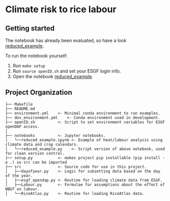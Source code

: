 # Climate risk to rice labour

## Getting started
The notebook has already been evaluated, so have a look [reduced_example](notebook/reduced_example.ipynb).

To run the notebook yourself:
1. Run `make setup`
2. Run `source openID.sh` and set your ESGF login info.
3. Open the notebook [reduced_example](notebook/reduced_example.ipynb).


## Project Organization
```
├── Makefile
├── README.md
├── environment.yml    <- Minimal conda environment to run examples.
├── dev_environment.yml    <- Conda environment used in development.
├── openID.sh          <- Script to set environment variables for ESGF openDAP access.
│
├── notebooks          <- Jupyter notebooks.
│   └──reduced_example.ipynb <- Example of heat/labour analysis using climate data and crop calendars.
│   └──reduced_example.py    <- Script version of above notebook, used for clean version control.
├── setup.py           <- makes project pip installable (pip install -e .) so src can be imported
├── src                <- Source code for use in this project.
│   ├──dayofyear.py    <- Logic for subsetting data based on the day of the year.
│   ├──esgf_opendap.py <- Routine for loading climate data from ESGF.
│   ├──Labour.py       <- Formulae for assumptions about the effect of WBGT on labour.
│   └──RiceAtlas.py    <- Routine for loading RiceAtlas data.
```

